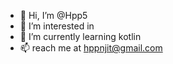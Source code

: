 - 👋 Hi, I’m @Hpp5
- 👀 I’m interested in
- 🌱 I’m currently learning kotlin
- 📫 reach me at hppnjit@gmail.com

<!---
Hpp5/Hpp5 is a ✨ special ✨ repository because its `README.md` (this file) appears on your GitHub profile.
You can click the Preview link to take a look at your changes.
--->
